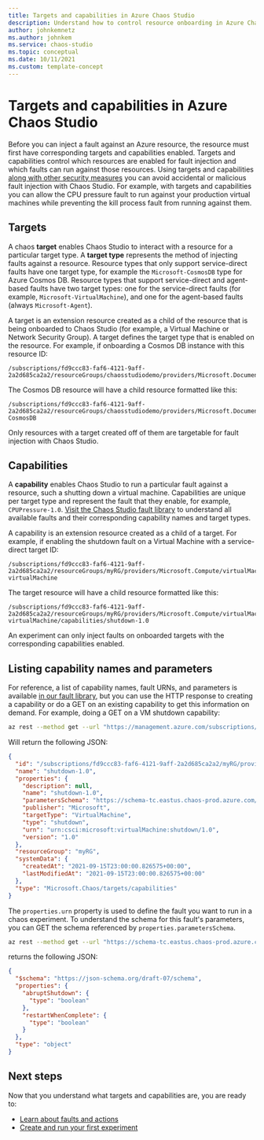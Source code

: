```yaml
---
title: Targets and capabilities in Azure Chaos Studio
description: Understand how to control resource onboarding in Azure Chaos Studio by using targets and capabilities.
author: johnkemnetz
ms.author: johnkem
ms.service: chaos-studio
ms.topic: conceptual 
ms.date: 10/11/2021
ms.custom: template-concept
---
```


# Targets and capabilities in Azure Chaos Studio

Before you can inject a fault against an Azure resource, the resource must first have corresponding targets and capabilities enabled. Targets and capabilities control which resources are enabled for fault injection and which faults can run against those resources. Using targets and capabilities [along with other security measures](chaos-studio-permissions-security.md) you can avoid accidental or malicious fault injection with Chaos Studio. For example, with targets and capabilities you can allow the CPU pressure fault to run against your production virtual machines while preventing the kill process fault from running against them.

## Targets

A chaos **target** enables Chaos Studio to interact with a resource for a particular target type. A **target type** represents the method of injecting faults against a resource. Resource types that only support service-direct faults have one target type, for example the `Microsoft-CosmosDB` type for Azure Cosmos DB. Resource types that support service-direct and agent-based faults have two target types: one for the service-direct faults (for example, `Microsoft-VirtualMachine`), and one for the agent-based faults (always `Microsoft-Agent`).

A target is an extension resource created as a child of the resource that is being onboarded to Chaos Studio (for example, a Virtual Machine or Network Security Group). A target defines the target type that is enabled on the resource. For example, if onboarding a Cosmos DB instance with this resource ID:

```
/subscriptions/fd9ccc83-faf6-4121-9aff-2a2d685ca2a2/resourceGroups/chaosstudiodemo/providers/Microsoft.DocumentDB/databaseAccounts/myDB
```

The Cosmos DB resource will have a child resource formatted like this:

```
/subscriptions/fd9ccc83-faf6-4121-9aff-2a2d685ca2a2/resourceGroups/chaosstudiodemo/providers/Microsoft.DocumentDB/databaseAccounts/myDB/providers/Microsoft.Chaos/targets/Microsoft-CosmosDB
```

Only resources with a target created off of them are targetable for fault injection with Chaos Studio.

## Capabilities

A **capability** enables Chaos Studio to run a particular fault against a resource, such a shutting down a virtual machine. Capabilities are unique per target type and represent the fault that they enable, for example, `CPUPressure-1.0`. [Visit the Chaos Studio fault library](chaos-studio-fault-library.md) to understand all available faults and their corresponding capability names and target types.

A capability is an extension resource created as a child of a target. For example, if enabling the shutdown fault on a Virtual Machine with a service-direct target ID:

```
/subscriptions/fd9ccc83-faf6-4121-9aff-2a2d685ca2a2/resourceGroups/myRG/providers/Microsoft.Compute/virtualMachines/myVM/providers/Microsoft.Chaos/targets/microsoft-virtualMachine
```

The target resource will have a child resource formatted like this:

```
/subscriptions/fd9ccc83-faf6-4121-9aff-2a2d685ca2a2/resourceGroups/myRG/providers/Microsoft.Compute/virtualMachines/myVM/providers/Microsoft.Chaos/targets/microsoft-virtualMachine/capabilities/shutdown-1.0
```

An experiment can only inject faults on onboarded targets with the corresponding capabilities enabled. 

## Listing capability names and parameters
For reference, a list of capability names, fault URNs, and parameters is available [in our fault library](chaos-studio-fault-library.md), but you can use the HTTP response to creating a capability or do a GET on an existing capability to get this information on demand. For example, doing a GET on a VM shutdown capability:

```bash
az rest --method get --url "https://management.azure.com/subscriptions/fd9ccc83-faf6-4121-9aff-2a2d685ca2a2/resourceGroups/myRG/providers/Microsoft.Compute/virtualMachines/myVM/providers/Microsoft.Chaos/targets/microsoft-virtualMachine/capabilities/shutdown-1.0?api-version=2021-08-11-preview"
```

Will return the following JSON:

```JSON
{
  "id": "/subscriptions/fd9ccc83-faf6-4121-9aff-2a2d685ca2a2/myRG/providers/Microsoft.Compute/virtualMachines/myVM/providers/Microsoft.Chaos/targets/microsoft-virtualMachine/capabilities/shutdown-1.0",
  "name": "shutdown-1.0",
  "properties": {
    "description": null,
    "name": "shutdown-1.0",
    "parametersSchema": "https://schema-tc.eastus.chaos-prod.azure.com/targetTypes/Microsoft-VirtualMachine/capabilityTypes/Shutdown-1.0/parametersSchema.json",
    "publisher": "Microsoft",
    "targetType": "VirtualMachine",
    "type": "shutdown",
    "urn": "urn:csci:microsoft:virtualMachine:shutdown/1.0",
    "version": "1.0"
  },
  "resourceGroup": "myRG",
  "systemData": {
    "createdAt": "2021-09-15T23:00:00.826575+00:00",
    "lastModifiedAt": "2021-09-15T23:00:00.826575+00:00"
  },
  "type": "Microsoft.Chaos/targets/capabilities"
}
```

The `properties.urn` property is used to define the fault you want to run in a chaos experiment. To understand the schema for this fault's parameters, you can GET the schema referenced by `properties.parametersSchema`.

```bash
az rest --method get --url "https://schema-tc.eastus.chaos-prod.azure.com/targetTypes/Microsoft-VirtualMachine/capabilityTypes/Shutdown-1.0/parametersSchema.json"
```

returns the following JSON:
```JSON
{
  "$schema": "https://json-schema.org/draft-07/schema",
  "properties": {
    "abruptShutdown": {
      "type": "boolean"
    },
    "restartWhenComplete": {
      "type": "boolean"
    }
  },
  "type": "object"
}
```

## Next steps
Now that you understand what targets and capabilities are, you are ready to:
- [Learn about faults and actions](chaos-studio-faults-actions.md)
- [Create and run your first experiment](chaos-studio-tutorial-service-direct.md)
